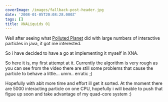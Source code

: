 ```yaml
---
coverImage: /images/fallback-post-header.jpg
date: '2008-01-05T20:08:28.000Z'
tags: []
title: XNALiquids 01
---
```


Well after seeing what [Polluted Planet](https://www.mikecann.co.uk/?p=226) did with large numbers of interactive particles in java, it got me interested.

So i have decided to have a go at implementing it myself in XNA.

<!-- more -->

So here it is, my first attempt at it. Currently the algorithm is very rough as you can see from the video there are still some problems that cause the particle to behave a little... umm.. erratic ;)

Hopefully with abit more time and effort ill get it sorted. At the moment there are 5000 interacting particle on one CPU, hopefully i will beable to push that figue up soon and take advantage of my quad-core system :)

<object width="640" height="505"><param name="movie" value="https://www.youtube.com/v/dvkUKYwgsj4&amp;hl=en_GB&amp;fs=1?rel=0"></param><param name="allowFullScreen" value="true"></param><param name="allowscriptaccess" value="always"></param><embed src="https://www.youtube.com/v/dvkUKYwgsj4&amp;hl=en_GB&amp;fs=1?rel=0" type="application/x-shockwave-flash" allowscriptaccess="always" allowfullscreen="true" width="640" height="505"></embed></object>
